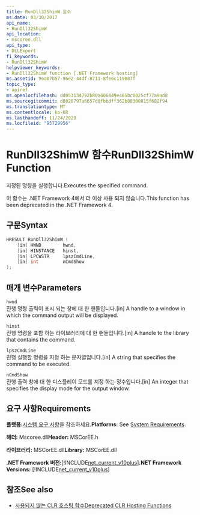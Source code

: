 ```yaml
---
title: RunDll32ShimW 함수
ms.date: 03/30/2017
api_name:
- RunDll32ShimW
api_location:
- mscoree.dll
api_type:
- DLLExport
f1_keywords:
- RunDll32ShimW
helpviewer_keywords:
- RunDll32ShimW function [.NET Framework hosting]
ms.assetid: 9ea07b57-96e2-44df-8711-8fe6c119087f
topic_type:
- apiref
ms.openlocfilehash: dd053134792b80a006849e465bc0025cf77a9ad8
ms.sourcegitcommit: d8020797a6657d0fbbdff362b80300815f682f94
ms.translationtype: MT
ms.contentlocale: ko-KR
ms.lasthandoff: 11/24/2020
ms.locfileid: "95729956"
---
```

# <a name="rundll32shimw-function"></a><span data-ttu-id="77b33-102">RunDll32ShimW 함수</span><span class="sxs-lookup"><span data-stu-id="77b33-102">RunDll32ShimW Function</span></span>

<span data-ttu-id="77b33-103">지정된 명령을 실행합니다.</span><span class="sxs-lookup"><span data-stu-id="77b33-103">Executes the specified command.</span></span>  
  
 <span data-ttu-id="77b33-104">이 함수는 .NET Framework 4에서 더 이상 사용 되지 않습니다.</span><span class="sxs-lookup"><span data-stu-id="77b33-104">This function has been deprecated in the .NET Framework 4.</span></span>  
  
## <a name="syntax"></a><span data-ttu-id="77b33-105">구문</span><span class="sxs-lookup"><span data-stu-id="77b33-105">Syntax</span></span>  
  
```cpp  
HRESULT RunDll32ShimW (  
    [in] HWND        hwnd,  
    [in] HINSTANCE   hinst,  
    [in] LPCWSTR     lpszCmdLine,  
    [in] int         nCmdShow  
);  
```  
  
## <a name="parameters"></a><span data-ttu-id="77b33-106">매개 변수</span><span class="sxs-lookup"><span data-stu-id="77b33-106">Parameters</span></span>  

 `hwnd`  
 <span data-ttu-id="77b33-107">진행 명령 출력이 표시 되는 창에 대 한 핸들입니다.</span><span class="sxs-lookup"><span data-stu-id="77b33-107">[in] A handle to a window in which the command output will be displayed.</span></span>  
  
 `hinst`  
 <span data-ttu-id="77b33-108">진행 명령을 포함 하는 라이브러리에 대 한 핸들입니다.</span><span class="sxs-lookup"><span data-stu-id="77b33-108">[in] A handle to the library that contains the command.</span></span>  
  
 `lpszCmdLine`  
 <span data-ttu-id="77b33-109">진행 실행할 명령을 지정 하는 문자열입니다.</span><span class="sxs-lookup"><span data-stu-id="77b33-109">[in] A string that specifies the command to be executed.</span></span>  
  
 `nCmdShow`  
 <span data-ttu-id="77b33-110">진행 출력 창에 대 한 디스플레이 모드를 지정 하는 정수입니다.</span><span class="sxs-lookup"><span data-stu-id="77b33-110">[in] An integer that specifies the display mode for the output window.</span></span>  
  
## <a name="requirements"></a><span data-ttu-id="77b33-111">요구 사항</span><span class="sxs-lookup"><span data-stu-id="77b33-111">Requirements</span></span>  

 <span data-ttu-id="77b33-112">**플랫폼:**[시스템 요구 사항](../../get-started/system-requirements.md)을 참조하세요.</span><span class="sxs-lookup"><span data-stu-id="77b33-112">**Platforms:** See [System Requirements](../../get-started/system-requirements.md).</span></span>  
  
 <span data-ttu-id="77b33-113">**헤더:** Mscoree.dll</span><span class="sxs-lookup"><span data-stu-id="77b33-113">**Header:** MSCorEE.h</span></span>  
  
 <span data-ttu-id="77b33-114">**라이브러리:** MSCorEE.dll</span><span class="sxs-lookup"><span data-stu-id="77b33-114">**Library:** MSCorEE.dll</span></span>  
  
 <span data-ttu-id="77b33-115">**.NET Framework 버전:**[!INCLUDE[net_current_v10plus](../../../../includes/net-current-v10plus-md.md)]</span><span class="sxs-lookup"><span data-stu-id="77b33-115">**.NET Framework Versions:** [!INCLUDE[net_current_v10plus](../../../../includes/net-current-v10plus-md.md)]</span></span>  
  
## <a name="see-also"></a><span data-ttu-id="77b33-116">참조</span><span class="sxs-lookup"><span data-stu-id="77b33-116">See also</span></span>

- [<span data-ttu-id="77b33-117">사용되지 않는 CLR 호스팅 함수</span><span class="sxs-lookup"><span data-stu-id="77b33-117">Deprecated CLR Hosting Functions</span></span>](deprecated-clr-hosting-functions.md)
